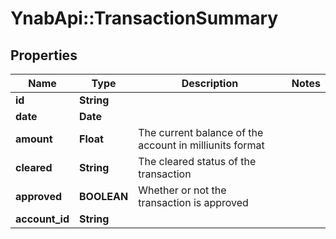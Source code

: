 # YnabApi::TransactionSummary

## Properties
Name | Type | Description | Notes
------------ | ------------- | ------------- | -------------
**id** | **String** |  | 
**date** | **Date** |  | 
**amount** | **Float** | The current balance of the account in milliunits format | 
**cleared** | **String** | The cleared status of the transaction | 
**approved** | **BOOLEAN** | Whether or not the transaction is approved | 
**account_id** | **String** |  | 



